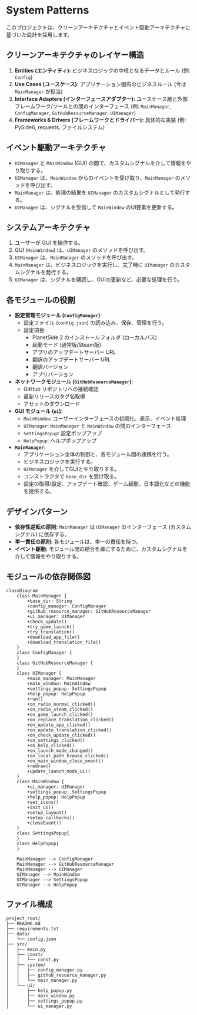 # System Patterns

このプロジェクトは、クリーンアーキテクチャとイベント駆動アーキテクチャに基づいた設計を採用します。

## クリーンアーキテクチャのレイヤー構造

1.  **Entities (エンティティ):** ビジネスロジックの中核となるデータとルール (例: `Config`)
2.  **Use Cases (ユースケース):** アプリケーション固有のビジネスルール (今は `MainManager` が担当)
3.  **Interface Adapters (インターフェースアダプター):** ユースケース層と外部フレームワーク/ツールとの間のインターフェース (例: `MainManager`, `ConfigManager`, `GitHubResourceManager`, `UIManager`)
4.  **Frameworks & Drivers (フレームワークとドライバー):** 具体的な実装 (例: PySide6, requests, ファイルシステム)

## イベント駆動アーキテクチャ

*   `UIManager` と `MainWindow` (GUI) の間で、カスタムシグナルを介して情報をやり取りする。
*   `UIManager` は、`MainWindow` からのイベントを受け取り、`MainManager` のメソッドを呼び出す。
*   `MainManager` は、処理の結果を `UIManager` のカスタムシグナルとして発行する。
*   `UIManager` は、シグナルを受信して `MainWindow` のUI要素を更新する。

## システムアーキテクチャ

1.  ユーザーが GUI を操作する。
2.  GUI (`MainWindow`) は、`UIManager` のメソッドを呼び出す。
3.  `UIManager` は、`MainManager` のメソッドを呼び出す。
4.  `MainManager` は、ビジネスロジックを実行し、完了時に `UIManager` のカスタムシグナルを発行する。
5.  `UIManager` は、シグナルを購読し、GUIの更新など、必要な処理を行う。

## 各モジュールの役割

*   **設定管理モジュール (`ConfigManager`)**:
    *   設定ファイル (`config.json`) の読み込み、保存、管理を行う。
    *   設定項目:
        *   PlanetSide 2 のインストールフォルダ (ローカルパス)
        *   起動モード (通常版/Steam版)
        *   アプリのアップデートサーバー URL
        *   翻訳のアップデートサーバー URL
        *   翻訳バージョン
        *   アプリバージョン
*   **ネットワークモジュール (`GitHubResourceManager`)**:
    *   GitHub リポジトリへの接続確認
    *   最新リリースのタグ名取得
    *   アセットのダウンロード
*   **GUI モジュール (`ui`)**:
    *   `MainWindow`: ユーザーインターフェースの初期化、表示、イベント処理
    *   `UIManager`: `MainManager` と `MainWindow` の間のインターフェース
    *   `SettingsPopup`: 設定ポップアップ
    *   `HelpPopup`: ヘルプポップアップ
*   **`MainManager`**:
    *   アプリケーション全体の制御と、各モジュール間の連携を行う。
    *   ビジネスロジックを実行する。
    *   `UIManager` を介してGUIとやり取りする。
    *   コンストラクタで `base_dir` を受け取る。
    *   設定の取得/設定、アップデート確認、ゲーム起動、日本語化などの機能を提供する。

## デザインパターン

*   **依存性逆転の原則:** `MainManager` は `UIManager` のインターフェース (カスタムシグナル) に依存する。
*   **単一責任の原則:** 各モジュールは、単一の責任を持つ。
*   **イベント駆動:** モジュール間の結合を疎にするために、カスタムシグナルを介して情報をやり取りする。

## モジュールの依存関係図

```mermaid
classDiagram
    class MainManager {
        +base_dir: String
        +config_manager: ConfigManager
        +github_resource_manager: GitHubResourceManager
        +ui_manager: UIManager
        +check_update()
        +try_game_launch()
        +try_translation()
        +download_app_file()
        +download_translation_file()
    }
    class ConfigManager {
    }
    class GitHubResourceManager {
    }
    class UIManager {
        +main_manager: MainManager
        +main_window: MainWindow
        +settings_popup: SettingsPopup
        +help_popup: HelpPopup
        +run()
        +on_radio_normal_clicked()
        +on_radio_steam_clicked()
        +on_game_launch_clicked()
        +on_replace_translation_clicked()
        +on_update_app_clicked()
        +on_update_translation_clicked()
        +on_check_update_clicked()
        +on_settings_clicked()
        +on_help_clicked()
        +on_launch_mode_changed()
        +on_local_path_browse_clicked()
        +on_main_window_close_event()
        +redraw()
        +update_launch_mode_ui()
    }
    class MainWindow {
        +ui_manager: UIManager
        +settings_popup: SettingsPopup
        +help_popup: HelpPopup
        +set_icons()
        +init_ui()
        +setup_layout()
        +setup_callbacks()
        +closeEvent()
    }
    class SettingsPopup{
    }
    class HelpPopup{
    }

    MainManager --> ConfigManager
    MainManager --> GitHubResourceManager
    MainManager --> UIManager
    UIManager --> MainWindow
    UIManager --> SettingsPopup
    UIManager --> HelpPopup
```

## ファイル構成

```
project_root/
├── README.md
├── requirements.txt
├── data/
│   └── config.json
├── src/
│   ├── main.py
│   ├── const/
│   │   └── const.py
│   ├── system/
│   │   ├── config_manager.py
│   │   ├── github_resource_manager.py
│   │   └── main_manager.py
│   └── ui/
│       ├── help_popup.py
│       ├── main_window.py
│       ├── settings_popup.py
│       └── ui_manager.py

